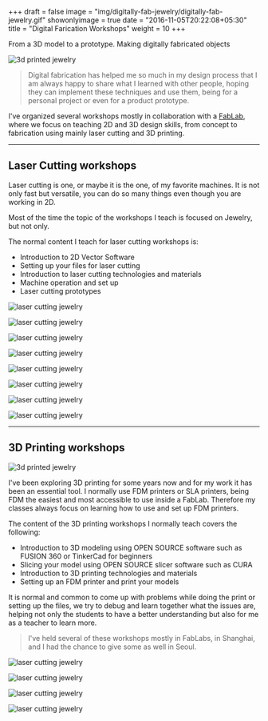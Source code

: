 +++
draft = false
image = "img/digitally-fab-jewelry/digitally-fab-jewelry.gif"
showonlyimage = true
date = "2016-11-05T20:22:08+05:30"
title = "Digital Farication Workshops"
weight = 10
+++

From a 3D model to a prototype. Making digitally fabricated objects 
<!--more-->

![3d printed jewelry](/img/digitally-fab-jewelry/digitally-fab-jewelry.gif)

>Digital fabrication has helped me so much in my design process that I am always happy to share what I learned with other people, hoping they can implement these techniques and use them, being for a personal project or even for a product prototype.

I've organized several workshops mostly in collaboration with a [FabLab](https://www.fablabs.io/), where we focus on teaching 2D and 3D design skills, from concept to fabrication using mainly laser cutting and 3D printing.

___
## Laser Cutting workshops

Laser cutting is one, or maybe it is the one, of my favorite machines. It is not only fast but versatile, you can do so many things even though you are working in 2D. 

Most of the time the topic of the workshops I teach is focused on Jewelry, but not only.

The normal content I teach for laser cutting workshops is:
* Introduction to 2D Vector Software
* Setting up your files for laser cutting
* Introduction to laser cutting technologies and materials
* Machine operation and set up 
* Laser cutting prototypes

![laser cutting jewelry](/img/digitally-fab-jewelry/laser-cutting-jewelry3.jpg)

![laser cutting jewelry](/img/digitally-fab-jewelry/laser-cutting-jewelry.jpg)

![laser cutting jewelry](/img/digitally-fab-jewelry/lessons-1.jpg)

![laser cutting jewelry](/img/digitally-fab-jewelry/lessons-2.jpg)

![laser cutting jewelry](/img/digitally-fab-jewelry/lessons-3.jpg)

![laser cutting jewelry](/img/digitally-fab-jewelry/lessons-4.jpg)

![laser cutting jewelry](/img/digitally-fab-jewelry/lessons-6.jpg)

![laser cutting jewelry](/img/digitally-fab-jewelry/lessons-5.jpg)

___
    
## 3D Printing workshops

![3d printed jewelry](/img/digitally-fab-jewelry/3d-printed-jewelry.jpg)

I've been exploring 3D printing for some years now and for my work it has been an essential tool.
I normally use FDM printers or SLA printers, being FDM the easiest and most accessible to use inside a FabLab. Therefore my classes always focus on learning how to use and set up FDM printers.

The content of the 3D printing workshops I normally teach covers the following:

* Introduction to 3D modeling using OPEN SOURCE software such as FUSION 360 or TinkerCad for beginners 
* Slicing your model using OPEN SOURCE slicer software such as CURA
* Introduction to 3D printing technologies and materials 
* Setting up an FDM printer and print your models

It is normal and common to come up with problems while doing the print or setting up the files, we try to debug and learn together what the issues are, helping not only the students to have a better understanding but also for me as a teacher to learn more.

>I've held several of these workshops mostly in FabLabs, in Shanghai, and I had the chance to give some as well in Seoul.

![laser cutting jewelry](/img/digitally-fab-jewelry/lessons-11.jpg)

![laser cutting jewelry](/img/digitally-fab-jewelry/lessons-10.jpg)

![laser cutting jewelry](/img/digitally-fab-jewelry/lessons-7.jpg)

![laser cutting jewelry](/img/digitally-fab-jewelry/lessons-8.jpg)





